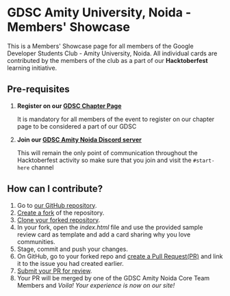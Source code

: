 # GDSC Amity University, Noida - Members' Showcase

This is a Members' Showcase page for all members of the Google Developer Students Club - Amity University, Noida. All individual cards are contributed by the members of the club as a part of our **Hacktoberfest** learning initiative.

## Pre-requisites

1. **Register on our [GDSC Chapter Page](https://gdsc.community.dev/amity-university-noida/)**
 
   It is mandatory for all members of the event to register on our chapter page to be considered a part of our GDSC

2. **Join our [GDSC Amity Noida Discord server](https://bit.ly/gdsc-amity-discord)**

   This will remain the only point of communication throughout the Hacktoberfest activity so make sure that you join and visit the `#start-here` channel
   
## How can I contribute?

1. Go to [our GitHub repository](https://github.com/GDSC-Amity/Members-Showcase).
2. [Create a fork](https://docs.github.com/en/get-started/quickstart/fork-a-repo) of the repository.
3. [Clone your forked repository](https://docs.github.com/en/free-pro-team@latest/github/creating-cloning-and-archiving-repositories/cloning-a-repository#cloning-a-repository-using-the-command-line).
4. In your fork, open the _index.html_ file and use the provided sample review card as template and add a card sharing why you love communities.
5. Stage, commit and push your changes.
6. On GitHub, go to your forked repo and [create a Pull Request(PR)](https://docs.github.com/en/github/collaborating-with-pull-requests/proposing-changes-to-your-work-with-pull-requests/creating-a-pull-request-from-a-fork) and link it to the issue you had created earlier.
7. [Submit your PR for review](https://docs.github.com/en/free-pro-team@latest/github/collaborating-with-issues-and-pull-requests/requesting-a-pull-request-review).
8. Your PR will be merged by one of the GDSC Amity Noida Core Team Members and _Voila! Your experience is now on our site!_
